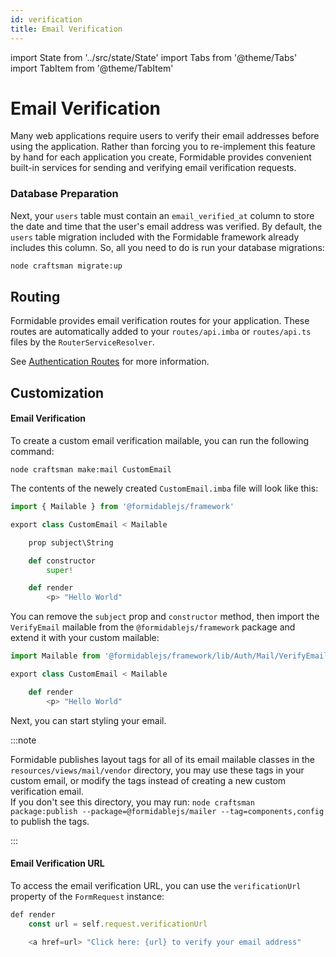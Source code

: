 ```yaml
---
id: verification
title: Email Verification
---
```


import State from '../src/state/State'
import Tabs from '@theme/Tabs'
import TabItem from '@theme/TabItem'

# Email Verification

Many web applications require users to verify their email addresses before using the application. Rather than forcing you to re-implement this feature by hand for each application you create, Formidable provides convenient built-in services for sending and verifying email verification requests.

### Database Preparation

Next, your `users` table must contain an `email_verified_at` column to store the date and time that the user's email address was verified. By default, the `users` table migration included with the Formidable framework already includes this column. So, all you need to do is run your database migrations:

```bash
node craftsman migrate:up
```

## Routing

Formidable provides email verification routes for your application. These routes are automatically added to your `routes/api.imba` or `routes/api.ts` files by the `RouterServiceResolver`.

See [Authentication Routes](/docs/authentication) for more information.

## Customization

#### Email Verification

To create a custom email verification mailable, you can run the following command:

```
node craftsman make:mail CustomEmail
```

The contents of the newely created `CustomEmail.imba` file will look like this:

```py title="app/Mail/CustomEmail.imba" showLineNumbers
import { Mailable } from '@formidablejs/framework'

export class CustomEmail < Mailable

	prop subject\String

	def constructor
		super!

	def render
		<p> "Hello World"
```

You can remove the `subject` prop and `constructor` method, then import the `VerifyEmail` mailable from the `@formidablejs/framework` package and extend it with your custom mailable:

```py title="app/Mail/CustomEmail.imba" showLineNumbers
import Mailable from '@formidablejs/framework/lib/Auth/Mail/VerifyEmail'

export class CustomEmail < Mailable

	def render
		<p> "Hello World"
```

Next, you can start styling your email.

:::note

Formidable publishes layout tags for all of its email mailable classes in the `resources/views/mail/vendor` directory, you may use these tags in your custom email, or modify the tags instead of creating a new custom verification email. <br/> If you don't see this directory, you may run: `node craftsman package:publish --package=@formidablejs/mailer --tag=components,config` to publish the tags.

:::

#### Email Verification URL

To access the email verification URL, you can use the `verificationUrl` property of the `FormRequest` instance:

```js showLineNumbers
def render
	const url = self.request.verificationUrl

	<a href=url> "Click here: {url} to verify your email address"
```
